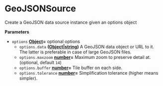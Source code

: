 # GeoJSONSource

Create a GeoJSON data source instance given an options object

**Parameters**

-   `options` **[Object](https://developer.mozilla.org/en-US/docs/Web/JavaScript/Reference/Global_Objects/Object)=** optional options
    -   `options.data` **([Object](https://developer.mozilla.org/en-US/docs/Web/JavaScript/Reference/Global_Objects/Object)|[string](https://developer.mozilla.org/en-US/docs/Web/JavaScript/Reference/Global_Objects/String))** A GeoJSON data object or URL to it.
        The latter is preferable in case of large GeoJSON files.
    -   `options.maxzoom` **[number](https://developer.mozilla.org/en-US/docs/Web/JavaScript/Reference/Global_Objects/Number)=** Maximum zoom to preserve detail at. (optional, default `14`)
    -   `options.buffer` **[number](https://developer.mozilla.org/en-US/docs/Web/JavaScript/Reference/Global_Objects/Number)=** Tile buffer on each side.
    -   `options.tolerance` **[number](https://developer.mozilla.org/en-US/docs/Web/JavaScript/Reference/Global_Objects/Number)=** Simplification tolerance (higher means simpler).
